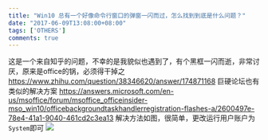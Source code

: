```yaml
---
title: "Win10 总有一个好像命令行窗口的弹窗一闪而过，怎么找到到底是什么问题？"
date: "2017-06-09T13:08:00+08:00"
tags: ['OTHERS']
comments: true
---
```



这是一个来自知乎的问题，不幸的是我貌似也遇到了，有个黑框一闪而逝，非常讨厌，原来是office的锅，必须得干掉之
<https://www.zhihu.com/question/38346620/answer/174871168>
巨硬论坛也有类似的解决方案
<https://answers.microsoft.com/en-us/msoffice/forum/msoffice_officeinsider-mso_win10/officebackgroundtaskhandlerregistration-flashes-a/2600497e-78e4-41a1-9040-461cd2c3ea13>
解决方法如图，很简单，更改运行用户账户为`System`即可
![](~/13-11-11.jpg)
